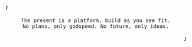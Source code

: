 <p align="left">
    <b><samp>「</samp></b>
</p>
<p align="center">
    <samp>
        The present is a platform, build as you see fit.
        <br>
        No plans, only godspeed. No future, only ideas.
    </samp>
</p>
<p align="right">
    <b><samp>」</samp></b>
</p>

<!-- <br>

<details align="center">
<summary><samp>extend</samp></summary>
  
<br>

<p align="center">
  <samp>
    oops, looks like there's nothing here yet.
  </samp>
</p
 -->
